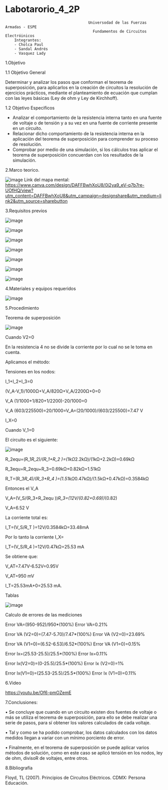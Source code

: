 # Labotarorio_4_2P

                                         Universodad de las Fuerzas Armadas - ESPE
                                           Fundamentos de Circuitos Electróinicos
        Integrantes:
        - Cholca Paul
        - Sandal Andrés
        - Vasquez Lady
 
1.Objetivo

1.1 Objetivo General

Determinar y analizar los pasos que conforman el teorema   de   superposición, para aplicarlos en la creación de circuitos la resolución de ejercicios prácticos, mediante el planteamiento de ecuación que cumplan con las leyes básicas (Ley de ohm y Ley de Kirchhoff).  

1.2 Objetivo  Especificos

- Analizar el comportamiento de la resistencia interna tanto en una fuente de voltaje o de tensión y a su vez en una fuente de corriente presente en un circuito.
- Relacionar dicho comportamiento de la resistencia interna en la aplicación del teorema de superposición para comprender su proceso de resolución.
- Comprobar por medio de una simulación, si los cálculos tras aplicar el teorema de superposición concuerdan con los resultados de la simulación.


2.Marco teorico.

![image](https://user-images.githubusercontent.com/105684550/176568097-9b272cf8-718d-4717-b79f-f1c7412c1c9e.png)
Link del mapa mental: https://www.canva.com/design/DAFFBwhXoU8/0i2ya9_eV-q7b7re-UOfHQ/view?utm_content=DAFFBwhXoU8&utm_campaign=designshare&utm_medium=link2&utm_source=sharebutton 

3.Requisitos previos

![image](https://user-images.githubusercontent.com/105687375/176583360-89152c2e-65c0-44ac-827b-dada90702fc3.png)

![image](https://user-images.githubusercontent.com/105687375/176583474-134ec70a-84d8-4d1e-b9fb-1b777ea532b2.png)

![image](https://user-images.githubusercontent.com/105687375/176583528-bdfa7d08-f0f6-49e5-b4c8-2d90048351a3.png)

![image](https://user-images.githubusercontent.com/105687375/176583566-58c23659-8631-47b3-968f-962e9eedefab.png)

![image](https://user-images.githubusercontent.com/105687375/176583671-ea158df2-1866-4f42-b144-e655f9ea42ea.png)

![image](https://user-images.githubusercontent.com/105687375/176583704-510a116e-0cbf-4117-99a1-72cdca6cffc4.png)

![image](https://user-images.githubusercontent.com/105687375/176583721-70aba312-b52f-4e54-854d-7f5dfda51b18.png)

4.Materiales y equipos requeridos

![image](https://user-images.githubusercontent.com/105684550/176568300-a6bae813-85b6-4c32-b05c-dbf160cfe379.png)

5.Procedimiento

Teorema de superposición

![image](https://user-images.githubusercontent.com/105687375/176597138-2c14e6c4-d7ce-4a66-9b5f-b6d006b4b599.png)

Cuando V2=0

En la resistencia 4 no se divide la corriente por lo cual no se le toma en cuenta.

Aplicamos el método:

Tensiones en los nodos:

I_1+I_2+I_3=0

(V_A-V_1)/1000Ω+V_A/820Ω+V_A/2200Ω+0=0

V_A (1/1000+1/820+1/2200)-20/1000=0

V_A (603/225500)=20/1000=V_A=(20/1000)/(603/225500)=7.47 V

I_X=0

Cuando V_1=0

El circuito es el siguiente:

![image](https://user-images.githubusercontent.com/105687375/176597212-8bf69d78-7240-4d6e-b8f2-f6521bf44e98.png)

R_2equ=(R_1*R_2)/(R_1+R_2 )=(1kΩ*2.2kΩ)/(1kΩ+2.2kΩ)=0.69kΩ

 R_3equ=R_2equ+R_3=0.69kΩ+0.82kΩ=1.51kΩ
 
R_T=(R_3*R_4)/(R_3+R_4 )=(1.51kΩ*0.47kΩ)/(1.5kΩ+0.47kΩ)=0.3584kΩ

Entonces el V_A

V_A=(V_S/(R_3+R_2equ ))*R_3=(12V/(0.82+0.69))*(0.82)

V_A=6.52 V

La corriente total es:

I_T=(V_S/R_T )=12V/0.3584kΩ=33.48mA

Por lo tanto la corriente I_X=

I_T=(V_S/R_4 )=12V/0.47kΩ=25.53 mA

Se obtiene que:

V_AT=7.47V-6.52V=0.95V

V_AT=950 mV

I_T=25.53mA+0=25.53 mA.

Tablas

![image](https://user-images.githubusercontent.com/105687213/176605673-d934aed7-ede6-459b-b169-157b52ab7656.png)

Calculo de errores de las mediciones 

Error VA=(950-952)/950*(100%)                         Error VA=0.21%

Error VA (V2=0)=(7.47-5.70)/7.47*(100%)     Error VA (V2=0)=23.69%

Error VA (V1=0)=(6.52-6.53)/6.52*(100%)    Error VA (V1=0)=0.15%

Error Ix=(25.53-25.5)/25.5*(100%)                       Error Ix=0.11%

Error Ix(V2=0)=(0-25.5)/25.5*(100%)            Error Ix (V2=0)=1%

Error Ix(V1=0)=(25.53-25.5)/25.5*(100%)     Error Ix (V1=0)=0.11%


6.Video

https://youtu.be/Of6-pmOZemE

7.Conclusiones:

•	Se concluye que cuando en un circuito existen dos fuentes de voltaje o más se utiliza el teorema de superposición, para ello se debe realizar una serie de pasos, para sí obtener los valores calculados de cada voltaje.

•	Tal y como se ha podido comprobar, los datos calculados con los datos medidos llegan a variar con un mínimo porciento de error.

•	Finalmente, en el teorema de superposición se puede aplicar varios métodos de solución, como en este caso se aplicó tensión en los nodos, ley de ohm, divisoR de voltajes, entre otros.



8.Bibliografía

Floyd, TL (2007). Principios de Circuitos Eléctricos. CDMX: Persona Educación.
